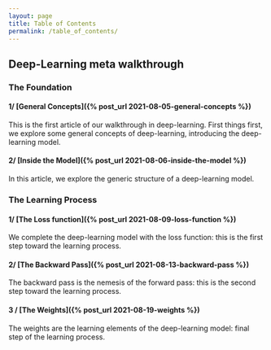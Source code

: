 ```yaml
---
layout: page
title: Table of Contents
permalink: /table_of_contents/
---
```


## Deep-Learning meta walkthrough

### The Foundation

#### 1/ [General Concepts]({% post_url 2021-08-05-general-concepts %})

This is the first article of our walkthrough in deep-learning.
First things first, we explore some general concepts of deep-learning, introducing the deep-learning model.

#### 2/ [Inside the Model]({% post_url 2021-08-06-inside-the-model %})

In this article, we explore the generic structure of a deep-learning model.

### The Learning Process

#### 1/ [The Loss function]({% post_url 2021-08-09-loss-function %})

We complete the deep-learning model with the loss function: this is the first step toward the learning process.

#### 2/ [The Backward Pass]({% post_url 2021-08-13-backward-pass %})

The backward pass is the nemesis of the forward pass: this is the second step toward the learning process.

#### 3 / [The Weights]({% post_url 2021-08-19-weights %})

The weights are the learning elements of the deep-learning model: final step of the learning process.
